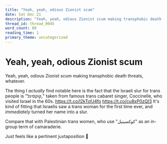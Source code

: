 ```yaml
---
title: "Yeah, yeah, odious Zionist scum"
date: Sat Dec 21
description: "Yeah, yeah, odious Zionist scum making transphobic death threats, whatever."
thread_id: thread_0945
word_count: 89
reading_time: 1
primary_theme: uncategorized
---
```


# Yeah, yeah, odious Zionist scum

Yeah, yeah, odious Zionist scum making transphobic death threats, whatever.

The thing I *actually* find notable here is the fact that the Israeli slur for trans people is "קוקסינל," taken from famous trans cabaret singer, Coccinelle, who visited Israel in the 60s. https://t.co/l2kTofJ4fo https://t.co/cu8xP0zQI3 It's kind of fitting that Israelis saw a trans woman for the first time ever, and *immediately* turned her name into a slur.

Compare that with Palestinian trans women, who use "كوكسينيل" as an in-group term of camaraderie.

Just feels like a pertinent juxtaposition 🤔